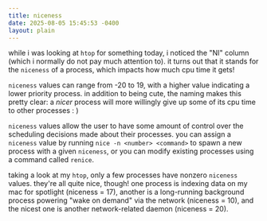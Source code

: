 ```yaml
---
title: niceness 
date: 2025-08-05 15:45:53 -0400
layout: plain
---
```

while i was looking at `htop` for something today, i noticed the "NI" column (which i normally do not pay much attention to). it turns out that it stands for the `niceness` of a process, which impacts how much cpu time it gets!

`niceness` values can range from -20 to 19, with a higher value indicating a lower priority process. in addition to being cute, the naming makes this pretty clear: a _nicer_ process will more willingly give up some of its cpu time to other processes : )

`niceness` values allow the user to have some amount of control over the scheduling decisions made about their processes. you can assign a `niceness` value by running `nice -n <number> <command>` to spawn a new process with a given `niceness`, or you can modify existing processes using a command called `renice`. 

taking a look at my `htop`, only a few processes have nonzero `niceness` values. they're all quite nice, though! one process is indexing data on my mac for spotlight (niceness = 17), another is a long-running background process powering "wake on demand" via the network (niceness = 10), and the nicest one is another network-related daemon (niceness = 20). 
